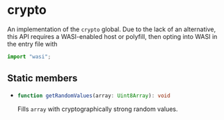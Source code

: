 # crypto

An implementation of the `crypto` global. Due to the lack of an alternative, this API requires a WASI-enabled host or polyfill, then opting into WASI in the entry file with

```ts
import "wasi";
```

## Static members

* ```ts
  function getRandomValues(array: Uint8Array): void
  ```
  Fills `array` with cryptographically strong random values.
